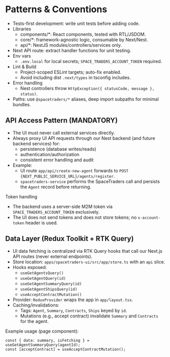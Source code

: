 # Patterns & Conventions

- Tests-first development: write unit tests before adding code.
- Libraries
  - components/*: React components, tested with RTL/JSDOM.
  - core/*: framework-agnostic logic, consumable by Next/Nest.
  - api/*: NestJS modules/controllers/services only.
- Next API route: extract handler functions for unit testing.
- Env vars
  - `.env.local` for local secrets; `SPACE_TRADERS_ACCOUNT_TOKEN` required.
- Lint & Build
  - Project-scoped ESLint targets; auto-fix enabled.
  - Avoid including dist `.next/types` in tsconfig includes.
- Error handling
  - Nest controllers throw `HttpException({ statusCode, message }, status)`.
- Paths: use `@spacetraders/*` aliases, deep import subpaths for minimal bundles.

## API Access Pattern (MANDATORY)

- The UI must never call external services directly.
- Always proxy UI API requests through our Nest backend (and future backend services) for:
  - persistence (database writes/reads)
  - authentication/authorization
  - consistent error handling and audit
- Example:
  - UI route `app/api/create-new-agent` forwards to `POST {NEXT_PUBLIC_SERVICE_URL}/agents/register`.
  - `spacetraders-service` performs the SpaceTraders call and persists the `Agent` record before returning.

Token handling
- The backend uses a server-side M2M token via `SPACE_TRADERS_ACCOUNT_TOKEN` exclusively.
- The UI does not send tokens and does not store tokens; no `x-account-token` header is used.

## Data Layer (Redux Toolkit + RTK Query)

- UI data fetching is centralized via RTK Query hooks that call our Next.js API routes (never external endpoints).
- Store location: `apps/spacetraders-ui/src/app/store.ts` with an `api` slice.
- Hooks exposed:
  - `useGetAgentsQuery()`
  - `useGetAgentQuery(id)`
  - `useGetAgentSummaryQuery(id)`
  - `useGetAgentShipsQuery(id)`
  - `useAcceptContractMutation()`
- Provider: `ReduxProvider` wraps the app in `app/layout.tsx`.
- Caching/invalidations:
  - Tags: `Agent`, `Summary`, `Contracts`, `Ships` keyed by `id`.
  - Mutations (e.g., accept contract) invalidate `Summary` and `Contracts` for the agent.

Example usage (page component):

```tsx
const { data: summary, isFetching } = useGetAgentSummaryQuery(agentId);
const [acceptContract] = useAcceptContractMutation();
```

